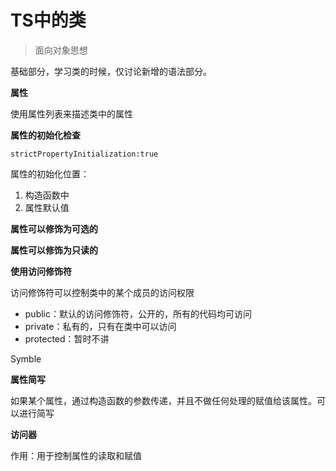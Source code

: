 # TS中的类

> 面向对象思想

基础部分，学习类的时候，仅讨论新增的语法部分。


**属性**

使用属性列表来描述类中的属性

**属性的初始化检查**

```strictPropertyInitialization:true```

属性的初始化位置：

1. 构造函数中
2. 属性默认值

**属性可以修饰为可选的**

**属性可以修饰为只读的**

**使用访问修饰符**

访问修饰符可以控制类中的某个成员的访问权限

- public：默认的访问修饰符，公开的，所有的代码均可访问
- private：私有的，只有在类中可以访问
- protected：暂时不讲

Symble

**属性简写**

如果某个属性，通过构造函数的参数传递，并且不做任何处理的赋值给该属性。可以进行简写

**访问器**

作用：用于控制属性的读取和赋值
